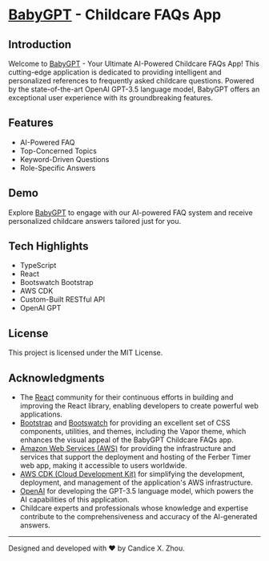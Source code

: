 # [BabyGPT](https://babygpt.xzhou.dev) - Childcare FAQs App

## Introduction

Welcome to [BabyGPT](https://babygpt.xzhou.dev) - Your Ultimate AI-Powered Childcare FAQs App! This cutting-edge application is dedicated to providing intelligent and personalized references to frequently asked childcare questions. Powered by the state-of-the-art OpenAI GPT-3.5 language model, BabyGPT offers an exceptional user experience with its groundbreaking features.

## Features

- AI-Powered FAQ
- Top-Concerned Topics
- Keyword-Driven Questions
- Role-Specific Answers

## Demo

Explore [BabyGPT](https://babygpt.xzhou.dev) to engage with our AI-powered FAQ system and receive personalized childcare answers tailored just for you.

## Tech Highlights

- TypeScript
- React
- Bootswatch Bootstrap
- AWS CDK
- Custom-Built RESTful API
- OpenAI GPT

## License

This project is licensed under the MIT License.

## Acknowledgments

- The [React](https://react.dev) community for their continuous efforts in building and improving the React library, enabling developers to create powerful web applications.
- [Bootstrap](https://getbootstrap.com) and [Bootswatch](https://bootswatch.com) for providing an excellent set of CSS components, utilities, and themes, including the Vapor theme, which enhances the visual appeal of the BabyGPT Childcare FAQs app.
- [Amazon Web Services (AWS)](https://aws.amazon.com) for providing the infrastructure and services that support the deployment and hosting of the Ferber Timer web app, making it accessible to users worldwide.
- [AWS CDK (Cloud Development Kit)](https://aws.amazon.com/cdk/) for simplifying the development, deployment, and management of the application's AWS infrastructure.
- [OpenAI](https://openai.com) for developing the GPT-3.5 language model, which powers the AI capabilities of this application.
- Childcare experts and professionals whose knowledge and expertise contribute to the comprehensiveness and accuracy of the AI-generated answers.

---

Designed and developed with ❤️ by Candice X. Zhou.
